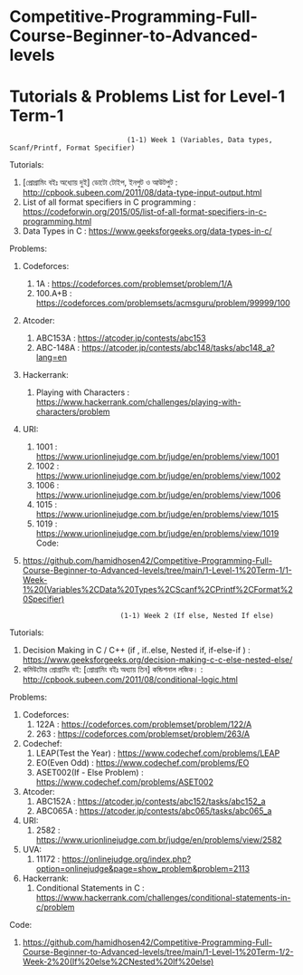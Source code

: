 # Competitive-Programming-Full-Course-Beginner-to-Advanced-levels

# Tutorials & Problems List for Level-1 Term-1

                                 (1-1) Week 1 (Variables, Data types, Scanf/Printf, Format Specifier)
Tutorials:

   1. [প্রোগ্রামিং বইঃ অধ্যোয় দুই] ডোটো টোইপ, ইনপুট ও আউটপুট : http://cpbook.subeen.com/2011/08/data-type-input-output.html
   2. List of all format specifiers in C programming : https://codeforwin.org/2015/05/list-of-all-format-specifiers-in-c-programming.html
   3. Data Types in C : https://www.geeksforgeeks.org/data-types-in-c/

Problems:

   1. Codeforces:
      1. 1A : https://codeforces.com/problemset/problem/1/A
      2. 100.A+B : https://codeforces.com/problemsets/acmsguru/problem/99999/100
   2. Atcoder: 
      1. ABC153A : https://atcoder.jp/contests/abc153
      2. ABC-148A : https://atcoder.jp/contests/abc148/tasks/abc148_a?lang=en
   3. Hackerrank: 
      1. Playing with Characters : https://www.hackerrank.com/challenges/playing-with-characters/problem
   4. URI: 
      1. 1001 : https://www.urionlinejudge.com.br/judge/en/problems/view/1001
      2. 1002 : https://www.urionlinejudge.com.br/judge/en/problems/view/1002
      3. 1006 : https://www.urionlinejudge.com.br/judge/en/problems/view/1006
      4. 1015 : https://www.urionlinejudge.com.br/judge/en/problems/view/1015
      5. 1019 : https://www.urionlinejudge.com.br/judge/en/problems/view/1019
Code: 
   1. https://github.com/hamidhosen42/Competitive-Programming-Full-Course-Beginner-to-Advanced-levels/tree/main/1-Level-1%20Term-1/1-Week-1%20(Variables%2CData%20Types%2CScanf%2CPrintf%2CFormat%20Specifier)

                                  (1-1) Week 2 (If else, Nested If else)
Tutorials:

   1. Decision Making in C / C++ (if , if..else, Nested if, if-else-if ) : https://www.geeksforgeeks.org/decision-making-c-c-else-nested-else/
   2. কমিউটোর প্রোগ্রামিং বই: [প্রোগ্রামিং বইঃ অধ্যায় তিন] কন্ডিশনাল লজিক। : http://cpbook.subeen.com/2011/08/conditional-logic.html

Problems:
   1. Codeforces:
      1. 122A : https://codeforces.com/problemset/problem/122/A
      2. 263 : https://codeforces.com/problemset/problem/263/A
   2. Codechef: 
      1. LEAP(Test the Year) : https://www.codechef.com/problems/LEAP
      2. EO(Even Odd) : https://www.codechef.com/problems/EO
      3. ASET002(If - Else Problem) : https://www.codechef.com/problems/ASET002
   3. Atcoder: 
      1. ABC152A : https://atcoder.jp/contests/abc152/tasks/abc152_a
      2. ABC065A : https://atcoder.jp/contests/abc065/tasks/abc065_a
   4. URI: 
      1. 2582 : https://www.urionlinejudge.com.br/judge/en/problems/view/2582
   5. UVA: 
      1. 11172 : https://onlinejudge.org/index.php?option=onlinejudge&page=show_problem&problem=2113
   6. Hackerrank: 
      1. Conditional Statements in C : https://www.hackerrank.com/challenges/conditional-statements-in-c/problem

Code: 
   1. https://github.com/hamidhosen42/Competitive-Programming-Full-Course-Beginner-to-Advanced-levels/tree/main/1-Level-1%20Term-1/2-Week-2%20(If%20else%2CNested%20If%20else)

